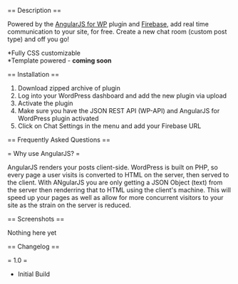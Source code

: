 == Description ==
  
Powered by the [AngularJS for WP](https://wordpress.org/plugins/angularjs-for-wp/) plugin and [Firebase](https://www.firebase.com), add real time communication to your site, for free. Create a new chat room (custom post type) and off you go! 
  
*Fully CSS customizable  
*Template powered - __coming soon__


== Installation ==

1. Download zipped archive of plugin
1. Log into your WordPress dashboard and add the new plugin via upload
1. Activate the plugin
1. Make sure you have the JSON REST API (WP-API) and AngularJS for WordPress plugin activated
1. Click on Chat Settings in the menu and add your Firebase URL


== Frequently Asked Questions ==

= Why use AngularJS? =

AngularJS renders your posts client-side. WordPress is built on PHP, so every page a user visits is converted to HTML on the server, then served to the client. With ANgularJS you are only getting a JSON Object (text) from the server
then renderring that to HTML using the client's machine. This will speed up your pages as well as allow for more concurrent visitors to your site as the strain on the server is reduced.

== Screenshots ==

Nothing here yet

== Changelog ==

= 1.0 =
* Initial Build